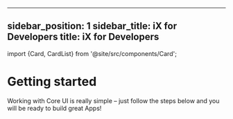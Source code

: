 <!--
SPDX-FileCopyrightText: 2022 Siemens AG

SPDX-License-Identifier: MIT
-->

---
sidebar_position: 1
sidebar_title: iX for Developers
title: iX for Developers
---

import {Card, CardList} from '@site/src/components/Card';

# Getting started

<div style={{ width: '30%', marginBottom: '2rem', color: 'var(--theme-color-contrast-text)'}}> 
Working with Core UI is really simple – just follow the steps below and you will be ready to build great Apps!
</div>

<CardList>
  <Card label="Installation" isPrimary={true} link="installation/artifactory" icon="disk" />
  <Card label="Theming & Styling" link="theming/theming-and-styling" icon="ink-pen"/>
  <Card label="Controls" link="controls/navigation/basic-navigation" icon="library" />
  <Card label="Icon Library" link="icon-library/icons" icon="heart"/>
  <Card label="UX Design" link="ux-design/overview" icon="image" />
  <Card label="Language" link="language/basics" icon="language" />
  <Card label="FAQ" link="faq" icon="question" />
</CardList>
